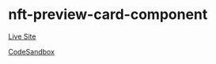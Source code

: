 # nft-preview-card-component

[Live Site](https://nft-preview-card-component-adammescher.vercel.app/)

[CodeSandbox](https://codesandbox.io/s/cocky-darkness-hf55gm?file=/src/components/NFTPreviewCard/NFTPreviewCard.tsx)
